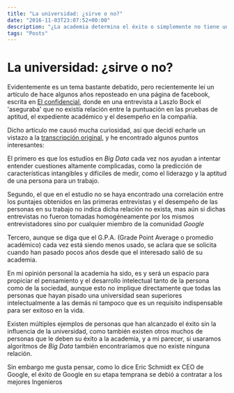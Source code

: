 ```yaml
---
title: "La universidad: ¿sirve o no?"
date: "2016-11-03T23:07:52+00:00"
description: "¿La academia determina el éxito o simplemente no tiene una correlación con él?"
tags: "Posts"
---
```

# La universidad: ¿sirve o no?

Evidentemente es un tema bastante debatido, pero recientemente leí un artículo de hace algunos años reposteado en una página de facebook, escrita en [El confidencial](http://www.elconfidencial.com/alma-corazon-vida/2013-06-28/el-expediente-academico-no-sirve-para-nada-asegura-el-responsable-de-rrhh-de-google_501910/), donde en una entrevista a Laszlo Bock el 'aseguraba' que no existía relación entre la puntuación en las pruebas de aptitud, el expediente académico y el desempeño en la compañía.

Dicho artículo me causó mucha curiosidad, así que decidí  echarle un vistazo a la [transcripción original](http://www.nytimes.com/2013/06/20/business/in-head-hunting-big-data-may-not-be-such-a-big-deal.htm), y he encontrado algunos puntos interesantes:

El primero es que los estudios en *Big Data* cada vez nos ayudan a intentar entender cuestiones altamente complicadas, como la predicción de características intangibles y difíciles de medir, como el liderazgo y la aptitud de una persona para un trabajo.

Segundo, el que en el estudio no se haya encontrado una correlación entre los puntajes obtenidos en las primeras entrevistas y el desempeño de las personas en su trabajo no indica dicha relación no exista, mas aún si dichas entrevistas no fueron tomadas homogéneamente por los mismos entrevistadores sino por cualquier miembro de la comunidad *Google*

Tercero, aunque se diga que el G.P.A. (Grade Point Average o promedio académico) cada vez está siendo menos usado, se aclara que se solicita cuando han pasado pocos años desde que el interesado salió de su academia.

En mi opinión personal la academia ha sido, es y será un espacio para propiciar el pensamiento y el desarrollo intelectual tanto de la persona como de la sociedad, aunque esto no implique directamente que todas las personas que hayan pisado una universidad sean superiores intelectualmente a las demás ni tampoco que es un requisito indispensable para ser exitoso en la vida.

Existen múltiples ejemplos de personas que han alcanzado el éxito sin la influencia de la universidad, como también existen otros muchos de personas que le deben su éxito a la academia, y a mi parecer, si usaramos algoritmos de *Big Data* también encontraríamos que no existe ninguna relación.

Sin embargo me gusta pensar, como lo dice Eric Schmidt ex CEO de Google, el éxito de Google en su etapa temprana se debió a contratar a los mejores Ingenieros


